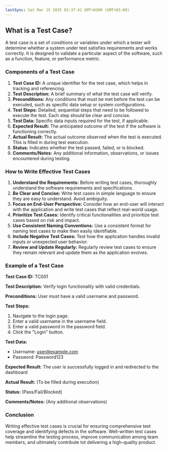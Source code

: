 ```yaml
---
lastSync: Sat Mar 15 2025 03:37:41 GMT+0300 (GMT+03:00)
---
```

## What is a Test Case?
A test case is a set of conditions or variables under which a tester will determine whether a system under test satisfies requirements and works correctly. It is designed to validate a particular aspect of the software, such as a function, feature, or performance metric.

### Components of a Test Case
1. **Test Case ID:** A unique identifier for the test case, which helps in tracking and referencing.
2. **Test Description:** A brief summary of what the test case will verify.
3. **Preconditions:** Any conditions that must be met before the test can be executed, such as specific data setup or system configurations.
4. **Test Steps:** Detailed, sequential steps that need to be followed to execute the test. Each step should be clear and concise.
5. **Test Data:** Specific data inputs required for the test, if applicable.
6. **Expected Result:** The anticipated outcome of the test if the software is functioning correctly.
7. **Actual Result:** The actual outcome observed when the test is executed. This is filled in during test execution.
8. **Status:** Indicates whether the test passed, failed, or is blocked.
9. **Comments/Notes:** Any additional information, observations, or issues encountered during testing.

### How to Write Effective Test Cases
1. **Understand the Requirements:** Before writing test cases, thoroughly understand the software requirements and specifications.
2. **Be Clear and Concise:** Write test cases in simple language to ensure they are easy to understand. Avoid ambiguity.
3. **Focus on End-User Perspective:** Consider how an end-user will interact with the application and write test cases that reflect real-world usage.
4. **Prioritize Test Cases:** Identify critical functionalities and prioritize test cases based on risk and impact.
5. **Use Consistent Naming Conventions:** Use a consistent format for naming test cases to make then easily identifiable.
6. **Include Negative Test Cases:** Test how the application handles invalid inputs or unexpected user behavior.
7. **Review and Update Regularly:** Regularly review test cases to ensure they remain relevant and update them as the application evolves.

### Example of a Test Case

**Test Case ID:** TC001

**Test Description:** Verify login functionality with valid credentials.

**Preconditions:** User must have a valid username and password.

**Test Steps:**
1. Navigate to the login page.
2. Enter a valid username in the username field.
3. Enter a valid password in the password field.
4. Click the "Login" button.

**Test Data:**
- Username: user@example.com
- Password: Password123

**Expected Result:** The user is successfully logged in and redirected to the dashboard

**Actual Result:** (To be filled during execution)

**Status:** (Pass/Fail/Blocked)

**Comments/Notes:** (Any additional observations)

### Conclusion
Writing effective test cases is crucial for ensuring comprehensive test coverage and identifying defects in the software. Well-written test cases help streamline the testing process, improve communication among team members, and ultimately contribute tot delivering a high-quality product.
